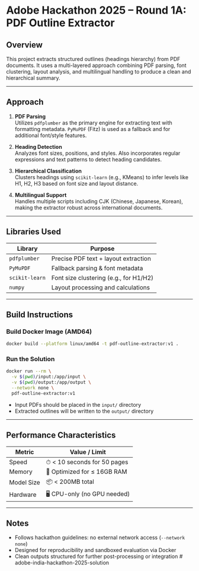 # Adobe Hackathon 2025 – Round 1A: PDF Outline Extractor

## Overview

This project extracts structured outlines (headings hierarchy) from PDF documents. It uses a multi-layered approach combining PDF parsing, font clustering, layout analysis, and multilingual handling to produce a clean and hierarchical summary.

---

## Approach

1. **PDF Parsing**  
   Utilizes `pdfplumber` as the primary engine for extracting text with formatting metadata. `PyMuPDF` (Fitz) is used as a fallback and for additional font/style features.

2. **Heading Detection**  
   Analyzes font sizes, positions, and styles. Also incorporates regular expressions and text patterns to detect heading candidates.

3. **Hierarchical Classification**  
   Clusters headings using `scikit-learn` (e.g., KMeans) to infer levels like H1, H2, H3 based on font size and layout distance.

4. **Multilingual Support**  
   Handles multiple scripts including CJK (Chinese, Japanese, Korean), making the extractor robust across international documents.

---

## Libraries Used

| Library        | Purpose                                |
|----------------|----------------------------------------|
| `pdfplumber`   | Precise PDF text + layout extraction   |
| `PyMuPDF`      | Fallback parsing & font metadata       |
| `scikit-learn` | Font size clustering (e.g., for H1/H2) |
| `numpy`        | Layout processing and calculations     |

---

## Build Instructions

### Build Docker Image (AMD64)
```bash
docker build --platform linux/amd64 -t pdf-outline-extractor:v1 .
```

###  Run the Solution
```bash
docker run --rm \
  -v $(pwd)/input:/app/input \
  -v $(pwd)/output:/app/output \
  --network none \
  pdf-outline-extractor:v1
```

- Input PDFs should be placed in the `input/` directory  
- Extracted outlines will be written to the `output/` directory

---

## Performance Characteristics

| Metric         | Value / Limit              |
|----------------|----------------------------|
| Speed          | ⏱ < 10 seconds for 50 pages |
| Memory         | 💾 Optimized for ≤ 16GB RAM  |
| Model Size     | 📦 < 200MB total            |
| Hardware       | 🖥 CPU-only (no GPU needed)  |

---

## Notes

- Follows hackathon guidelines: no external network access (`--network none`)
- Designed for reproducibility and sandboxed evaluation via Docker
- Clean outputs structured for further post-processing or integration
#   a d o b e - i n d i a - h a c k a t h o n - 2 0 2 5 - s o l u t i o n 
 
 
